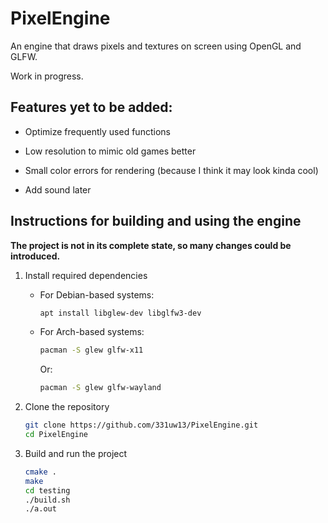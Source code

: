 PixelEngine
===========

An engine that draws pixels and textures on screen using OpenGL and GLFW.

Work in progress.

## Features yet to be added:

- Optimize frequently used functions

- Low resolution to mimic old games better

- Small color errors for rendering (because I think it may look kinda cool)

- Add sound later

## Instructions for building and using the engine

**The project is not in its complete state, so many changes could be introduced.**

1. Install required dependencies

    - For Debian-based systems:

        ```bash
        apt install libglew-dev libglfw3-dev
        ```

    - For Arch-based systems:

        ```bash
        pacman -S glew glfw-x11
        ```

        Or:

        ```bash
        pacman -S glew glfw-wayland
        ```

2. Clone the repository

    ```bash
    git clone https://github.com/331uw13/PixelEngine.git
    cd PixelEngine
    ```

3. Build and run the project

    ```bash
    cmake .
    make
    cd testing
    ./build.sh
    ./a.out
    ```

